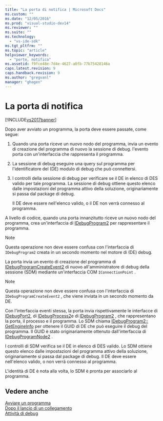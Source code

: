 ```yaml
---
title: "La porta di notifica | Microsoft Docs"
ms.custom: ""
ms.date: "12/05/2016"
ms.prod: "visual-studio-dev14"
ms.reviewer: ""
ms.suite: ""
ms.technology: 
  - "vs-ide-sdk"
ms.tgt_pltfrm: ""
ms.topic: "article"
helpviewer_keywords: 
  - "porte, notifica"
ms.assetid: f9fce48e-7d4e-4627-a0fb-77b75428146a
caps.latest.revision: 9
caps.handback.revision: 9
ms.author: "gregvanl"
manager: "ghogen"
---
```

# La porta di notifica
[!INCLUDE[vs2017banner](../../code-quality/includes/vs2017banner.md)]

Dopo aver avviato un programma, la porta deve essere passate, come segue:  
  
1.  Quando una porta riceve un nuovo nodo del programma, invia un evento di creazione del programma di nuovo la sessione di debug.  l'evento porta con un'interfaccia che rappresenta il programma.  
  
2.  La sessione di debug eseguire una query sul programma per l'identificatore del \(DE\) modulo di debug che può connettersi.  
  
3.  I controlli della sessione di debug per verificare se il DE in elenco di DES valido per tale programma.  La sessione di debug ottiene questo elenco dalle impostazioni del programma attivo della soluzione, originariamente si passa dal package di debug.  
  
     Il DE deve essere nell'elenco valido, o il DE non verrà connesso al programma.  
  
 A livello di codice, quando una porta innanzitutto riceve un nuovo nodo del programma, crea un'interfaccia di [IDebugProgram2](../../extensibility/debugger/reference/idebugprogram2.md) per rappresentare il programma.  
  
> [!NOTE]
>  Questa operazione non deve essere confusa con l'interfaccia di `IDebugProgram2` creata in un secondo momento nel motore di \(DE\) debug.  
  
 La porta invia un evento di creazione del programma di [IDebugProgramCreateEvent2](../../extensibility/debugger/reference/idebugprogramcreateevent2.md) di nuovo all'amministratore di debug della sessione \(SDM\) mediante un'interfaccia COM `IConnectionPoint` .  
  
> [!NOTE]
>  Questa operazione non deve essere confusa con l'interfaccia di `IDebugProgramCreateEvent2` , che viene inviata in un secondo momento da DE.  
  
 Con l'interfaccia eventi stessa, la porta invia rispettivamente le interfacce di [IDebugPort2](../../extensibility/debugger/reference/idebugport2.md), di [IDebugProcess2](../../extensibility/debugger/reference/idebugprocess2.md)e di [IDebugProgram2](../../extensibility/debugger/reference/idebugprogram2.md) , che rappresentano la porta, il processo e il programma.  Lo SDM chiama [IDebugProgram2:: GetEngineInfo](../../extensibility/debugger/reference/idebugprogram2-getengineinfo.md) per ottenere il GUID di DE che può eseguire il debug del programma.  Il GUID è stato originariamente ottenuto dall'interfaccia di [IDebugProgramNode2](../../extensibility/debugger/reference/idebugprogramnode2.md) .  
  
 I controlli di SDM verifica se il DE in elenco di DES valido.  Lo SDM ottiene questo elenco dalle impostazioni del programma attivo della soluzione, originariamente si passa dal package di debug.  Il DE deve essere nell'elenco valido, o non verrà connesso al programma.  
  
 L'identità di DE è nota alla volta, lo SDM è pronta per associarlo al programma.  
  
## Vedere anche  
 [Avviare un programma](../../extensibility/debugger/launching-a-program.md)   
 [Dopo il lancio di un collegamento](../../extensibility/debugger/attaching-after-a-launch.md)   
 [Attività di debug](../../extensibility/debugger/debugging-tasks.md)